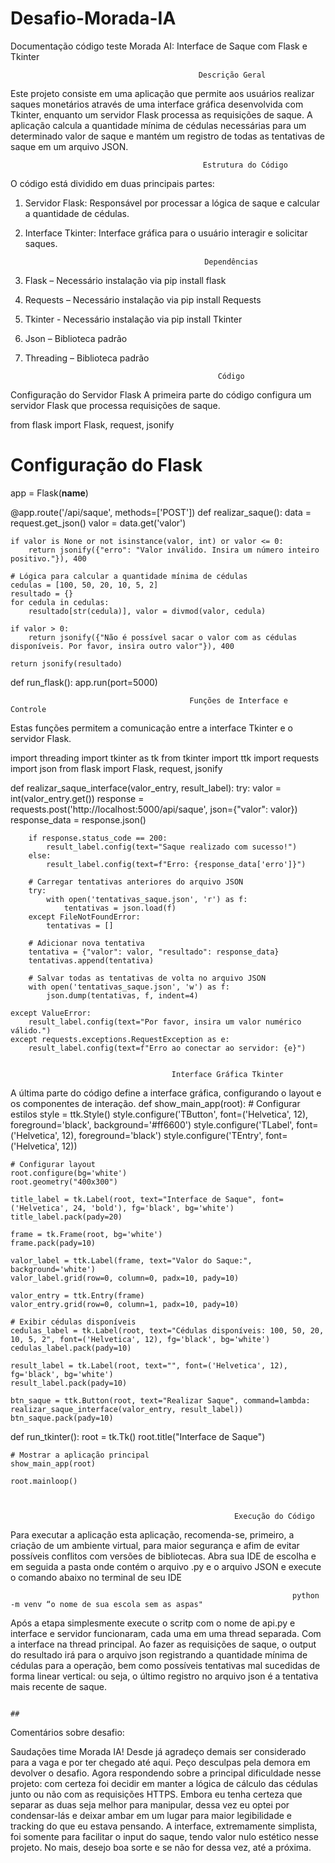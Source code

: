 # Desafio-Morada-IA

Documentação código teste Morada AI:
Interface de Saque com Flask e Tkinter

                                              Descrição Geral
                                              
Este projeto consiste em uma aplicação que permite aos usuários realizar saques monetários através de uma interface gráfica desenvolvida com Tkinter, enquanto um servidor Flask processa as requisições de saque. A aplicação calcula a quantidade mínima de cédulas necessárias para um determinado valor de saque e mantém um registro de todas as tentativas de saque em um arquivo JSON.

                                               Estrutura do Código
                                               
O código está dividido em duas principais partes:
1.	Servidor Flask: Responsável por processar a lógica de saque e calcular a quantidade de cédulas.
2.	Interface Tkinter: Interface gráfica para o usuário interagir e solicitar saques.





                                                Dependências

   
1. Flask – Necessário instalação via pip install flask
2.	Requests – Necessário instalação via pip install Requests
3.	Tkinter - Necessário instalação via pip install Tkinter
4.	Json – Biblioteca padrão 
5.	Threading – Biblioteca padrão





                                                   Código
Configuração do Servidor Flask
A primeira parte do código configura um servidor Flask que processa requisições de saque.

   from flask import Flask, request, jsonify

   # Configuração do Flask
app = Flask(__name__)

@app.route('/api/saque', methods=['POST'])
def realizar_saque():
    data = request.get_json()
    valor = data.get('valor')
    
    if valor is None or not isinstance(valor, int) or valor <= 0:
        return jsonify({"erro": "Valor inválido. Insira um número inteiro positivo."}), 400

    # Lógica para calcular a quantidade mínima de cédulas
    cedulas = [100, 50, 20, 10, 5, 2]
    resultado = {}
    for cedula in cedulas:
        resultado[str(cedula)], valor = divmod(valor, cedula)
    
    if valor > 0:
        return jsonify({"Não é possível sacar o valor com as cédulas disponíveis. Por favor, insira outro valor"}), 400

    return jsonify(resultado)

def run_flask():
    app.run(port=5000)

                                                            

                                            Funções de Interface e Controle
                                            
Estas funções permitem a comunicação entre a interface Tkinter e o servidor Flask.

import threading
import tkinter as tk
from tkinter import ttk
import requests
import json
from flask import Flask, request, jsonify

def realizar_saque_interface(valor_entry, result_label):
    try:
        valor = int(valor_entry.get())
        response = requests.post('http://localhost:5000/api/saque', json={"valor": valor})
        response_data = response.json()
        
        if response.status_code == 200:
            result_label.config(text="Saque realizado com sucesso!")
        else:
            result_label.config(text=f"Erro: {response_data['erro']}")

        # Carregar tentativas anteriores do arquivo JSON
        try:
            with open('tentativas_saque.json', 'r') as f:
                tentativas = json.load(f)
        except FileNotFoundError:
            tentativas = []

        # Adicionar nova tentativa
        tentativa = {"valor": valor, "resultado": response_data}
        tentativas.append(tentativa)

        # Salvar todas as tentativas de volta no arquivo JSON
        with open('tentativas_saque.json', 'w') as f:
            json.dump(tentativas, f, indent=4)

    except ValueError:
        result_label.config(text="Por favor, insira um valor numérico válido.")
    except requests.exceptions.RequestException as e:
        result_label.config(text=f"Erro ao conectar ao servidor: {e}")


                                        Interface Gráfica Tkinter
A última parte do código define a interface gráfica, configurando o layout e os componentes de interação.
 def show_main_app(root):
    # Configurar estilos
    style = ttk.Style()
    style.configure('TButton', font=('Helvetica', 12), foreground='black', background='#ff6600')
    style.configure('TLabel', font=('Helvetica', 12), foreground='black')
    style.configure('TEntry', font=('Helvetica', 12))

    # Configurar layout
    root.configure(bg='white')
    root.geometry("400x300")
    
    title_label = tk.Label(root, text="Interface de Saque", font=('Helvetica', 24, 'bold'), fg='black', bg='white')
    title_label.pack(pady=20)

    frame = tk.Frame(root, bg='white')
    frame.pack(pady=10)

    valor_label = ttk.Label(frame, text="Valor do Saque:", background='white')
    valor_label.grid(row=0, column=0, padx=10, pady=10)

    valor_entry = ttk.Entry(frame)
    valor_entry.grid(row=0, column=1, padx=10, pady=10)

    # Exibir cédulas disponíveis
    cedulas_label = tk.Label(root, text="Cédulas disponíveis: 100, 50, 20, 10, 5, 2", font=('Helvetica', 12), fg='black', bg='white')
    cedulas_label.pack(pady=10)

    result_label = tk.Label(root, text="", font=('Helvetica', 12), fg='black', bg='white')
    result_label.pack(pady=10)

    btn_saque = ttk.Button(root, text="Realizar Saque", command=lambda: realizar_saque_interface(valor_entry, result_label))
    btn_saque.pack(pady=10)

def run_tkinter():
    root = tk.Tk()
    root.title("Interface de Saque")

    # Mostrar a aplicação principal
    show_main_app(root)

    root.mainloop()



                                                      Execução do Código
Para executar a aplicação esta aplicação, recomenda-se, primeiro, a criação de um ambiente virtual, para maior segurança e afim de evitar possíveis conflitos com versões de bibliotecas. Abra sua IDE de escolha e em seguida a pasta onde contém o arquivo .py e o arquivo JSON e execute o comando abaixo no terminal de seu IDE
                                                                   
                                                                   python -m venv “o nome de sua escola sem as aspas"

Após a etapa simplesmente execute o scritp com o nome de api.py e interface e servidor funcionaram, cada uma em uma thread separada. Com a interface na thread principal. Ao fazer as requisições de saque, o output do resultado irá para o arquivo json registrando a quantidade mínima de cédulas para a operação, bem como possíveis tentativas mal sucedidas de forma linear vertical: ou seja, o último registro no arquivo json é a tentativa mais recente de saque.

                                                                                        ##


Comentários sobre desafio:

Saudações time Morada IA! Desde já agradeço demais ser considerado para a vaga e por ter chegado até aqui. Peço desculpas pela demora em devolver o desafio. Agora respondendo sobre a principal dificuldade nesse projeto: com certeza foi decidir em manter a lógica de cálculo das cédulas junto ou não com as requisições HTTPS. Embora eu tenha certeza que separar as duas seja melhor para manipular, dessa vez eu optei por condensar-lás e deixar ambar em um lugar para maior legibilidade e tracking do que eu estava pensando. A interface, extremamente simplista, foi somente para facilitar o input do saque, tendo valor nulo estético nesse projeto. No mais, desejo boa sorte e se não for dessa vez, até a próxima. 


